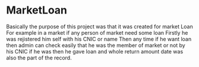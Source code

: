 # MarketLoan
Basically the purpose of this project was that it was created for market Loan For example in a market if any person of market need some loan Firstly he was rejistered him self with his CNIC or name Then any time if he want loan then admin can check easily that he was the member of market or not by his CNIC if he was then he gave loan and whole return amount date was also the part of the record.

